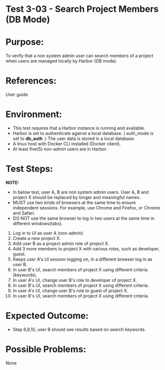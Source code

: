 Test 3-03 - Search Project Members (DB Mode)
=======

# Purpose:

To verify that a non system admin user can search members of a project when users are managed locally by Harbor (DB mode).

# References:
User guide

# Environment:
* This test requires that a Harbor instance is running and available.
* Harbor is set to authenticate against a local database. ( auth_mode is set to **db_auth** .) The user data is stored in a local database.
* A linux host with Docker CLI installed (Docker client).
* At least five(5) non-admin users are in Harbor.

# Test Steps:

**NOTE:**
* In below test, user A, B are non system admin users. User A, B and project X should be replaced by longer and meaningful names.
* MUST use two kinds of browsers at the same time to ensure independent sessions. For example, use Chrome and Firefox, or Chrome and Safari.
* DO NOT use the same browser to log in two users at the same time in different windows(tabs).

1. Log in to UI as user A (non-admin).
2. Create a new project X.
3. Add user B as a project admin role of project X.
4. Add 3 more members to project X with various roles, such as developer, guest.
5. Keeps user A's UI session logging on, in a different browser log in as user B.
6. In user B's UI, search members of project X using different criteria (keywords).
7. In user A's UI, change user B's role to developer of project X.
8. In user B's UI, search members of project X using different criteria.
9. In user A's UI, change user B's role to guest of project X.
10. In user B's UI, search members of project X using different criteria.


# Expected Outcome:
* Step 6,8,10, user B should see results based on search keywords.

# Possible Problems:
None